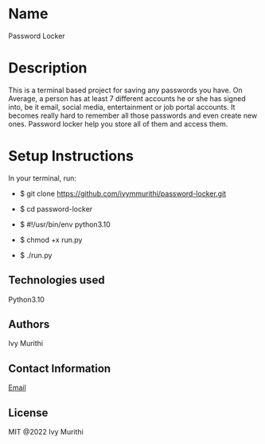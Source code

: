 # Name
Password Locker

# Description
This is a terminal based project for saving any passwords you have. On Average, a person has at least 7 different accounts he or she has signed into, be it email, social media, entertainment or job portal accounts. It becomes really hard to remember all those passwords and even create new ones. Password locker help you store all of them and access them.

# Setup Instructions

In your terminal, run:

- $ git clone https://github.com/ivymmurithi/password-locker.git

- $ cd password-locker

- $ #!/usr/bin/env python3.10

- $ chmod +x run.py

- $ ./run.py

## Technologies used
Python3.10

## Authors
Ivy Murithi

## Contact Information
[Email](mailto:ivymurithi@gmail.com)

## License 
MIT @2022 Ivy Murithi
